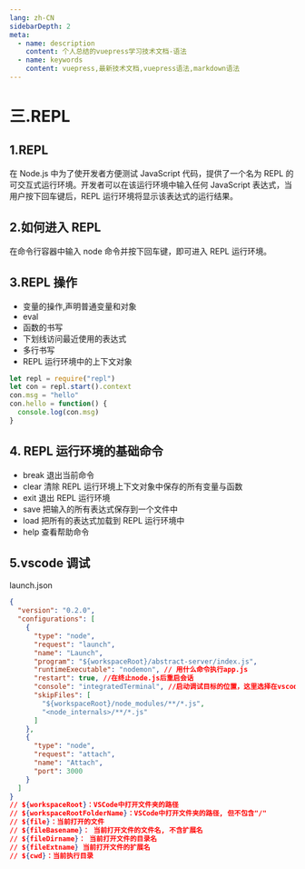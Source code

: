 ```yaml
---
lang: zh-CN
sidebarDepth: 2
meta:
  - name: description
    content: 个人总结的vuepress学习技术文档-语法
  - name: keywords
    content: vuepress,最新技术文档,vuepress语法,markdown语法
---
```


# 三.REPL

## 1.REPL

在 Node.js 中为了使开发者方便测试 JavaScript 代码，提供了一个名为 REPL 的可交互式运行环境。开发者可以在该运行环境中输入任何 JavaScript 表达式，当用户按下回车键后，REPL 运行环境将显示该表达式的运行结果。

## 2.如何进入 REPL

在命令行容器中输入 node 命令并按下回车键，即可进入 REPL 运行环境。

## 3.REPL 操作

- 变量的操作,声明普通变量和对象
- eval
- 函数的书写
- 下划线访问最近使用的表达式
- 多行书写
- REPL 运行环境中的上下文对象

```js
let repl = require("repl")
let con = repl.start().context
con.msg = "hello"
con.hello = function() {
  console.log(con.msg)
}
```

## 4. REPL 运行环境的基础命令

- break 退出当前命令
- clear 清除 REPL 运行环境上下文对象中保存的所有变量与函数
- exit 退出 REPL 运行环境
- save 把输入的所有表达式保存到一个文件中
- load 把所有的表达式加载到 REPL 运行环境中
- help 查看帮助命令

## 5.vscode 调试

launch.json

```json
{
  "version": "0.2.0",
  "configurations": [
    {
      "type": "node",
      "request": "launch",
      "name": "Launch",
      "program": "${workspaceRoot}/abstract-server/index.js",
      "runtimeExecutable": "nodemon", // 用什么命令执行app.js
      "restart": true, //在终止node.js后重启会话
      "console": "integratedTerminal", //启动调试目标的位置，这里选择在vscode的集成终端输出信息
      "skipFiles": [
        "${workspaceRoot}/node_modules/**/*.js",
        "<node_internals>/**/*.js"
      ]
    },
    {
      "type": "node",
      "request": "attach",
      "name": "Attach",
      "port": 3000
    }
  ]
}
// ${workspaceRoot}：VSCode中打开文件夹的路径
// ${workspaceRootFolderName}：VSCode中打开文件夹的路径, 但不包含"/"
// ${file}：当前打开的文件
// ${fileBasename}： 当前打开文件的文件名, 不含扩展名
// ${fileDirname}： 当前打开文件的目录名
// ${fileExtname} 当前打开文件的扩展名
// ${cwd}：当前执行目录
```
